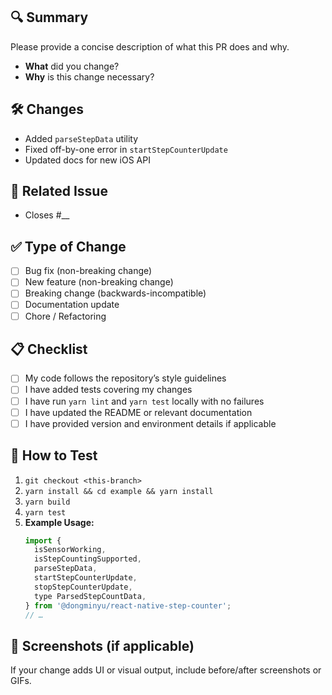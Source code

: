 ## 🔍 Summary

Please provide a concise description of what this PR does and why.

- **What** did you change?
- **Why** is this change necessary?

## 🛠️ Changes

<!-- List of changes; e.g. -->

- Added `parseStepData` utility
- Fixed off-by-one error in `startStepCounterUpdate`
- Updated docs for new iOS API

## 🔗 Related Issue

<!-- If this PR closes or references an issue, use #issue_number -->

- Closes #\_\_

## ✅ Type of Change

<!-- Select one -->

- [ ] Bug fix (non-breaking change)
- [ ] New feature (non-breaking change)
- [ ] Breaking change (backwards-incompatible)
- [ ] Documentation update
- [ ] Chore / Refactoring

## 📋 Checklist

- [ ] My code follows the repository’s style guidelines
- [ ] I have added tests covering my changes
- [ ] I have run `yarn lint` and `yarn test` locally with no failures
- [ ] I have updated the README or relevant documentation
- [ ] I have provided version and environment details if applicable

## 🚀 How to Test

1. `git checkout <this-branch>`
2. `yarn install && cd example && yarn install`
3. `yarn build`
4. `yarn test`
5. **Example Usage:**
   ```js
   import {
     isSensorWorking,
     isStepCountingSupported,
     parseStepData,
     startStepCounterUpdate,
     stopStepCounterUpdate,
     type ParsedStepCountData,
   } from '@dongminyu/react-native-step-counter';
   // …
   ```

## 📸 Screenshots (if applicable)

If your change adds UI or visual output, include before/after screenshots or GIFs.

